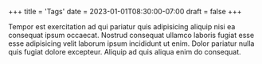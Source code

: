 +++
title = 'Tags'
date = 2023-01-01T08:30:00-07:00
draft = false
+++

Tempor est exercitation ad qui pariatur quis adipisicing aliquip nisi ea consequat ipsum occaecat.
Nostrud consequat ullamco laboris fugiat esse esse adipisicing velit laborum ipsum incididunt ut
enim. Dolor pariatur nulla quis fugiat dolore excepteur. Aliquip ad quis aliqua enim do consequat.
